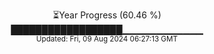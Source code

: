 <p align="center">
⏳Year Progress (60.46 %) <br>
██████████████████▁▁▁▁▁▁▁▁▁▁▁▁ <br>
<sub>Updated: Fri, 09 Aug 2024 06:27:13 GMT</sub>
</p>

